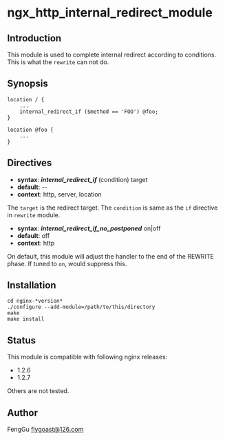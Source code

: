 # ngx_http_internal_redirect_module

## Introduction

This module is used to complete internal redirect according to conditions.
This is what the `rewrite` can not do.

## Synopsis

    location / {
        ...
        internal_redirect_if ($method == 'FOO') @foo;
    }

    location @foo {
        ...
    }

## Directives

* **syntax**: ***internal_redirect_if*** (condition) target
* **default**: --
* **context**: http, server, location
    
The `target` is the redirect target. The `condition` is same as the `if`
directive in `rewrite` module.

* **syntax**: ***internal_redirect_if_no_postponed***  on|off
* **default**: off
* **context**: http

On default, this module will adjust the handler to the end of the REWRITE
phase. If tuned to `on`, would suppress this.

## Installation

    cd nginx-*version*
    ./configure --add-module=/path/to/this/directory
    make
    make install

## Status

This module is compatible with following nginx releases:
- 1.2.6
- 1.2.7

Others are not tested.

## Author

FengGu <flygoast@126.com>
